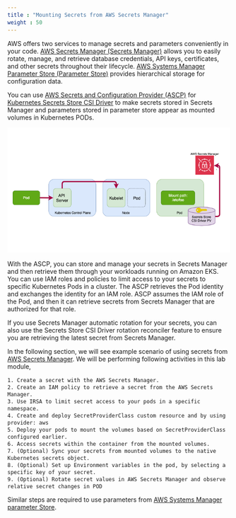 ```yaml
---
title : "Mounting Secrets from AWS Secrets Manager"
weight : 50
---
```


AWS offers two services to manage secrets and parameters conveniently in your code. [AWS Secrets Manager (Secrets Manager)](https://aws.amazon.com/secrets-manager/) allows you to easily rotate, manage, and retrieve database credentials, API keys, certificates, and other secrets throughout their lifecycle. [AWS Systems Manager Parameter Store (Parameter Store)](https://docs.aws.amazon.com/systems-manager/latest/userguide/systems-manager-parameter-store.html) provides hierarchical storage for configuration data. 

You can use [AWS Secrets and Configuration Provider (ASCP)](https://github.com/aws/secrets-store-csi-driver-provider-aws) for [Kubernetes Secrets Store CSI Driver](https://secrets-store-csi-driver.sigs.k8s.io/) to make secrets stored in Secrets Manager and parameters stored in parameter store appear as mounted volumes in Kubernetes PODs.

![Overview](/static/images/mounting-secrets-from-aws-secrets-manager/ds2-intro-img1.png)

With the ASCP, you can store and manage your secrets in Secrets Manager and then retrieve them through your workloads running on Amazon EKS. You can use IAM roles and policies to limit access to your secrets to specific Kubernetes Pods in a cluster. The ASCP retrieves the Pod identity and exchanges the identity for an IAM role. ASCP assumes the IAM role of the Pod, and then it can retrieve secrets from Secrets Manager that are authorized for that role.

If you use Secrets Manager automatic rotation for your secrets, you can also use the Secrets Store CSI Driver rotation reconciler feature to ensure you are retrieving the latest secret from Secrets Manager.

In the following section, we will see example scenario of using secrets from [AWS Secrets Manager](https://docs.aws.amazon.com/secretsmanager/latest/userguide/integrating_csi_driver.html). We will be performing following activities in this lab module,

    1. Create a secret with the AWS Secrets Manager.
    2. Create an IAM policy to retrieve a secret from the AWS Secrets Manager.
    3. Use IRSA to limit secret access to your pods in a specific namespace.
    4. Create and deploy SecretProviderClass custom resource and by using provider: aws
    5. Deploy your pods to mount the volumes based on SecretProviderClass configured earlier.
    6. Access secrets within the container from the mounted volumes.
    7. (Optional) Sync your secrets from mounted volumes to the native Kubernetes secrets object.
    8. (Optional) Set up Environment variables in the pod, by selecting a specific key of your secret.
    9. (Optional) Rotate secret values in AWS Secrets Manager and observe relative secret changes in POD

Similar steps are required to use parameters from [AWS Systems Manager parameter Store](https://docs.aws.amazon.com/systems-manager/latest/userguide/integrating_csi_driver.html).
